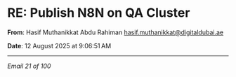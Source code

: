 # RE: Publish N8N on QA Cluster

**From**: Hasif Muthanikkat Abdu Rahiman <hasif.muthanikkat@digitaldubai.ae>

**Date**: 12 August 2025 at 9:06:51 AM

---

*Email 21 of 100*
